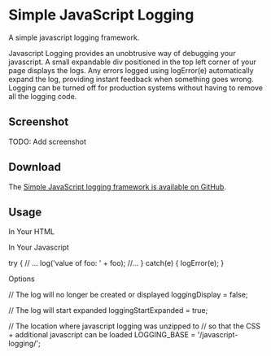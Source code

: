 # Simple JavaScript Logging

A simple javascript logging framework.

Javascript Logging provides an unobtrusive way of debugging your javascript. A small expandable div positioned in the top left corner of your page displays the logs. Any errors logged using logError(e) automatically expand the log, providing instant feedback when something goes wrong. Logging can be turned off for production systems without having to remove all the logging code.

## Screenshot

TODO: Add screenshot

## Download

The [Simple JavaScript logging framework is available on GitHub](https://github.com/karl/simple-javascript-logging).

## Usage

In Your HTML

<script language="JavaScript" type="text/javascript" src="js/logging.js"></script>

In Your Javascript

try {
  // ...
  log('value of foo: ' + foo);
  //...
  } catch(e) {
    logError(e);
  }

  Options

  // The log will no longer be created or displayed
  loggingDisplay = false;

  // The log will start expanded
  loggingStartExpanded = true;

  // The location where javascript logging was unzipped to
  // so that the CSS + additional javascript can be loaded
  LOGGING_BASE = '/javascript-logging/';
